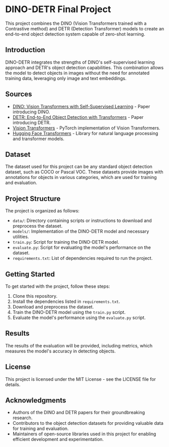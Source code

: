 # DINO-DETR Final Project

This project combines the DINO (Vision Transformers trained with a Contrastive method) and DETR (Detection Transformer) models to create an end-to-end object detection system capable of zero-shot learning.

## Introduction

DINO-DETR integrates the strengths of DINO's self-supervised learning approach and DETR's object detection capabilities. This combination allows the model to detect objects in images without the need for annotated training data, leveraging only image and text embeddings.

## Sources

- [DINO: Vision Transformers with Self-Supervised Learning](https://arxiv.org/abs/2104.14294) - Paper introducing DINO.
- [DETR: End-to-End Object Detection with Transformers](https://arxiv.org/abs/2005.12872) - Paper introducing DETR.
- [Vision Transformers](https://github.com/lucidrains/vit-pytorch) - PyTorch implementation of Vision Transformers.
- [Hugging Face Transformers](https://huggingface.co/transformers/) - Library for natural language processing and transformer models.

## Dataset

The dataset used for this project can be any standard object detection dataset, such as COCO or Pascal VOC. These datasets provide images with annotations for objects in various categories, which are used for training and evaluation.

## Project Structure

The project is organized as follows:

- `data/`: Directory containing scripts or instructions to download and preprocess the dataset.
- `models/`: Implementation of the DINO-DETR model and necessary utilities.
- `train.py`: Script for training the DINO-DETR model.
- `evaluate.py`: Script for evaluating the model's performance on the dataset.
- `requirements.txt`: List of dependencies required to run the project.

## Getting Started

To get started with the project, follow these steps:

1. Clone this repository.
2. Install the dependencies listed in `requirements.txt`.
3. Download and preprocess the dataset.
4. Train the DINO-DETR model using the `train.py` script.
5. Evaluate the model's performance using the `evaluate.py` script.

## Results

The results of the evaluation will be provided, including metrics, which measures the model's accuracy in detecting objects.

## License

This project is licensed under the MIT License - see the LICENSE file for details.

## Acknowledgments 
- Authors of the DINO and DETR papers for their groundbreaking research.
- Contributors to the object detection datasets for providing valuable data for training and evaluation.
- Maintainers of open-source libraries used in this project for enabling efficient development and experimentation.


